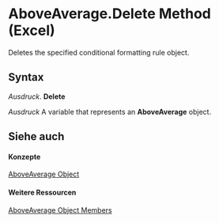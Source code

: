 
# AboveAverage.Delete Method (Excel)

Deletes the specified conditional formatting rule object.


## Syntax

 _Ausdruck_. **Delete**

 _Ausdruck_ A variable that represents an **AboveAverage** object.


## Siehe auch


#### Konzepte


[AboveAverage Object](dd4ea82f-7986-5d6f-2b0e-fe0ca38226e2.md)
#### Weitere Ressourcen


[AboveAverage Object Members](http://msdn.microsoft.com/library/85828a41-ce2a-4979-8918-3adaed2f5661%28Office.15%29.aspx)